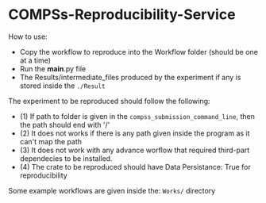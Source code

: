 # COMPSs-Reproducibility-Service

How to use:
- Copy the workflow to reproduce into the Workflow folder (should be one at a time)
- Run the __main__.py file
- The Results/intermediate_files produced by the experiment if any is stored inside the `./Result`

The experiment to be reproduced should follow the following:

- (1) If path to folder is given in the `compss_submission_command_line`, then the path should end with '/'
- (2) It does not works if there is any path given inside the program as it can't map the path
- (3) It does not work with any advance worflow that required third-part dependecies to be installed.
- (4) The crate to be reproduced should have Data Persistance: True for reproducibility

Some example workflows are given inside the: `Works/` directory 

